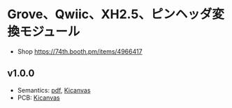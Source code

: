 # Grove、Qwiic、XH2.5、ピンヘッダ変換モジュール

- Shop https://74th.booth.pm/items/4966417

## v1.0.0

- Semantics: [pdf](conv3-semantics-v1.0.0.pdf), [Kicanvas]()
- PCB: [Kicanvas]()
